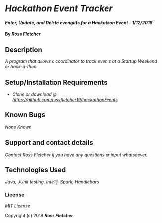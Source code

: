 # _Hackathon Event Tracker_

#### _Enter, Update, and Delete evengitts for a Hackathon Event - 1/12/2018_

#### By _**Ross Fletcher**_

## Description

_A program that allows a coordinator to track events at a Startup Weekend or hack-a-thon._

## Setup/Installation Requirements

* _Clone or download @ https://github.com/rossfletcher19/hackathonEvents_

## Known Bugs

_None Known_

## Support and contact details

_Contact Ross Fletcher if you have any questions or input whatsoever._

## Technologies Used

_Java, JUnit testing, Intellij, Spark, Handlebars_

### License

*MIT License*

Copyright (c) 2018 **_Ross Fletcher_**